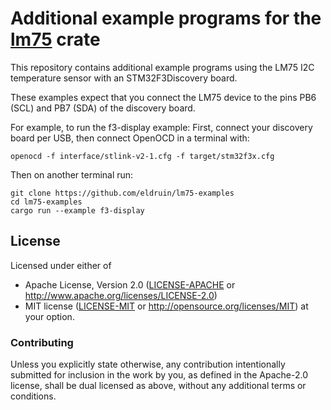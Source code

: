 # Additional example programs for the [lm75] crate

[lm75]: https://crates.io/crates/lm75

This repository contains additional example programs using the LM75 I2C
temperature sensor with an STM32F3Discovery board.

These examples expect that you connect the LM75 device to the pins PB6 (SCL)
and PB7 (SDA) of the discovery board.

For example, to run the f3-display example:
First, connect your discovery board per USB, then connect OpenOCD in a terminal with:
```
openocd -f interface/stlink-v2-1.cfg -f target/stm32f3x.cfg
```

Then on another terminal run:
```
git clone https://github.com/eldruin/lm75-examples
cd lm75-examples
cargo run --example f3-display
```

## License

Licensed under either of

 * Apache License, Version 2.0 ([LICENSE-APACHE](LICENSE-APACHE) or
   http://www.apache.org/licenses/LICENSE-2.0)
 * MIT license ([LICENSE-MIT](LICENSE-MIT) or
   http://opensource.org/licenses/MIT) at your option.

### Contributing

Unless you explicitly state otherwise, any contribution intentionally submitted
for inclusion in the work by you, as defined in the Apache-2.0 license, shall
be dual licensed as above, without any additional terms or conditions.

